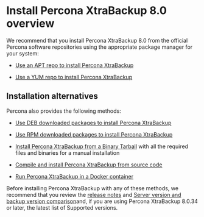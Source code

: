 # Install Percona XtraBackup 8.0 overview

We recommend that you install Percona XtraBackup 8.0 from the official Percona software repositories using the appropriate package manager for your system:

* [Use an APT repo to install Percona XtraBackup](apt-repo.md)

* [Use a YUM repo to install Percona XtraBackup](yum-repo.md)

## Installation alternatives

Percona also provides the following methods:

* [Use DEB downloaded packages to install Percona XtraBackup](apt-download-deb.md)

* [Use RPM downloaded packages to install Percona XtraBackup](yum-download-rpm.md) 

* [Install Percona XtraBackup from a Binary Tarball](binary-tarball.md) with all the required files and binaries for a manual installation

* [Compile and install Percona XtraBackup from source code](compile-xtrabackup.md)

* [Run Percona XtraBackup in a Docker container](docker.md)

Before installing Percona XtraBackup with any of these methods, we recommend that you review the [release notes](release-notes.md) and [Server version and backup version comparison](server-backup-version-comparison.md)and, if you are using Percona XtraBackup 8.0.34 or later, the latest list of Supported versions.

<script>
    (function(h,o,t,j,a,r){
        h.hj=h.hj||function(){(h.hj.q=h.hj.q||[]).push(arguments)};
        h._hjSettings={hjid:3857510,hjsv:6};
        a=o.getElementsByTagName('head')[0];
        r=o.createElement('script');r.async=1;
        r.src=t+h._hjSettings.hjid+j+h._hjSettings.hjsv;
        a.appendChild(r);
    })(window,document,'https://static.hotjar.com/c/hotjar-','.js?sv=');
</script>